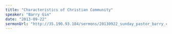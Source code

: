 ```yaml
---
title: "Characteristics of Christian Community"
speaker: "Barry Gin"
date: "2013-09-22"
sermonUrl: "http://35.190.93.184/sermons/20130922_sunday_pastor_barry_characteristics_of_christian_community.mp3"
---
```

